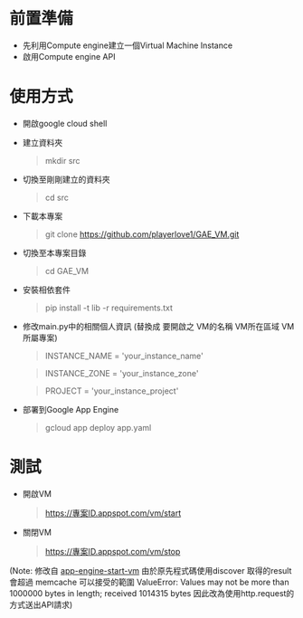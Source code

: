 # 前置準備
 - 先利用Compute engine建立一個Virtual Machine Instance
 - 啟用Compute engine API 
# 使用方式
 - 開啟google cloud shell
 - 建立資料夾
   > mkdir src
 - 切換至剛剛建立的資料夾
   > cd src
 - 下載本專案
   > git clone https://github.com/playerlove1/GAE_VM.git
 - 切換至本專案目錄
   >cd GAE_VM
 - 安裝相依套件
   > pip install -t lib -r requirements.txt
 - 修改main.py中的相關個人資訊  (替換成 要開啟之 VM的名稱 VM所在區域  VM所屬專案)
   > INSTANCE_NAME = 'your_instance_name'
   
   > INSTANCE_ZONE = 'your_instance_zone'
   
   > PROJECT = 'your_instance_project'
   
 - 部署到Google App Engine
   > gcloud app deploy app.yaml
# 測試
- 開啟VM
  >https://專案ID.appspot.com/vm/start
- 關閉VM
  >https://專案ID.appspot.com/vm/stop
  
(Note: 修改自 [app-engine-start-vm](https://github.com/fivunlm/app-engine-start-vm)
由於原先程式碼使用discover 取得的result 會超過 memcache 可以接受的範圍
ValueError: Values may not be more than 1000000 bytes in length; received 1014315 bytes
因此改為使用http.request的方式送出API請求)
